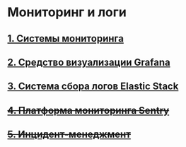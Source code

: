 # Мониторинг и логи

## [1. Системы мониторинга](/devops-06-monitoring/monitoring-01-systems/README.md)

## [2. Средство визуализации Grafana](/devops-06-monitoring/monitoring-02-grafana/README.md)

## [3. Система сбора логов Elastic Stack](/devops-06-monitoring/monitoring-03-elk/README.md)

## ~~[4. Платформа мониторинга Sentry](/devops-06-monitoring/monitoring-04-sentry/README.md)~~

## ~~[5. Инцидент-менеджмент](/devops-06-monitoring/monitoring-05-incident-management/README.md)~~